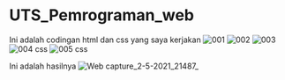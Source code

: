# UTS_Pemrograman_web
Ini adalah codingan html dan css yang saya kerjakan
![001](https://user-images.githubusercontent.com/81283969/116846733-2d578a80-ac13-11eb-9439-6b653eb4fd20.png)
![002](https://user-images.githubusercontent.com/81283969/116846776-51b36700-ac13-11eb-9697-90815e5ea72c.png)
![003](https://user-images.githubusercontent.com/81283969/116846805-60018300-ac13-11eb-8ddc-5e26341f0be4.png)
![004 css](https://user-images.githubusercontent.com/81283969/116846817-698aeb00-ac13-11eb-94e5-5a36906439c0.png)
![005 css](https://user-images.githubusercontent.com/81283969/116846866-7f98ab80-ac13-11eb-9650-3f41562792b9.png)


Ini adalah hasilnya
![Web capture_2-5-2021_21487_](https://user-images.githubusercontent.com/81283969/116846910-9c34e380-ac13-11eb-8bce-0ea147ac3a42.jpeg)

